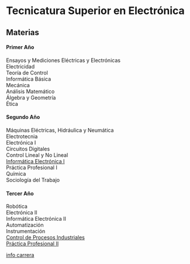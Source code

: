 



# Tecnicatura Superior en Electrónica

## Materias


#### Primer Año

Ensayos y Mediciones Eléctricas y Electrónicas  
Electricidad  
Teoría de Control  
Informática Básica  
Mecánica  
Análisis Matemático  
Álgebra y Geometría  
Ética  
	
#### Segundo Año

Máquinas Eléctricas, Hidráulica y Neumática  
Electrotecnia  
Electrónica I  
Circuitos Digitales  
Control Lineal y No Lineal  
[Informática Electrónica I](/web/#!/materias/informatica1)  
Práctica Profesional I  
Química  
Sociología del Trabajo  
 
#### Tercer Año
Robótica  
Electrónica II  
Informática Electrónica II  
Automatización  
Instrumentación  
[Control de Procesos Industriales](/web/materias/cpi.html)   
[Práctica Profesional II](/web/#!/materias/pp2)  

[info carrera](http://donboscorosario.com.ar/carreras/tecnicaturasuperiorenelectronica.htm)
  	 

